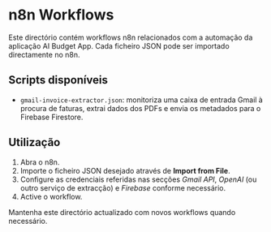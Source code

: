 # n8n Workflows

Este directório contém workflows n8n relacionados com a automação da aplicação AI Budget App. Cada ficheiro JSON pode ser importado directamente no n8n.

## Scripts disponíveis

- `gmail-invoice-extractor.json`: monitoriza uma caixa de entrada Gmail à procura de faturas, extrai dados dos PDFs e envia os metadados para o Firebase Firestore.

## Utilização

1. Abra o n8n.
2. Importe o ficheiro JSON desejado através de **Import from File**.
3. Configure as credenciais referidas nas secções _Gmail API_, _OpenAI_ (ou outro serviço de extracção) e _Firebase_ conforme necessário.
4. Active o workflow.

Mantenha este directório actualizado com novos workflows quando necessário.
